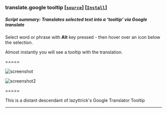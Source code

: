 ### **translate.google tooltip** **[[`source`]](src/translate.google_tooltip.user.js)** **[[`Install`]](https://github.com/trespassersW/UserScripts/raw/master/src/translate.google_tooltip.user.js)**

##### **Script summary:**  Translates selected text into a ‘tooltip’ via Google translate 

Select word or phrase with **Alt** key pressed - then hover over an icon below the selection. 

Almost instantly you will see a tooltip with the translation. 

=====

![screenshot](http://imageshack.us/a/img692/6452/ma.gif)

![screenshot2](http://imageshack.us/a/img692/4493/cyq.gif)

=====

This is a distant descendant of lazyttrick's Google Translator Tooltip

----
